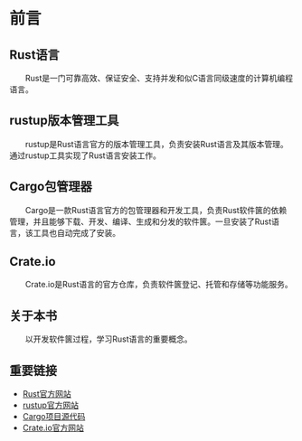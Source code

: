 # 前言

## Rust语言

　　Rust是一门可靠高效、保证安全、支持并发和似C语言同级速度的计算机编程语言。

## rustup版本管理工具
　　rustup是Rust语言官方的版本管理工具，负责安装Rust语言及其版本管理。通过rustup工具实现了Rust语言安装工作。

## Cargo包管理器

　　Cargo是一款Rust语言官方的包管理器和开发工具，负责Rust软件篋的依赖管理，并且能够下载、开发、编译、生成和分发的软件篋。一旦安装了Rust语言，该工具也自动完成了安装。

## Crate.io

　　Crate.io是Rust语言的官方仓库，负责软件篋登记、托管和存储等功能服务。

## 关于本书

　　以开发软件篋过程，学习Rust语言的重要概念。

## 重要链接
- [Rust官方网站](https://www.rust-lang.org/)
- [rustup官方网站](https://rustup.rs/)
- [Cargo项目源代码](https://github.com/rust-lang/cargo)
- [Crate.io官方网站](https://crates.io/)